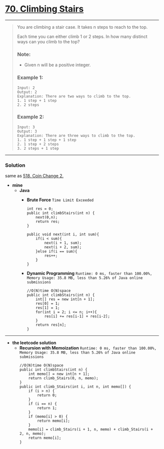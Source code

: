 # [70. Climbing Stairs](https://leetcode.com/problems/climbing-stairs/)
---

> You are climbing a stair case. It takes n steps to reach to the top.
>
> Each time you can either climb 1 or 2 steps. In how many distinct ways can you climb to the top?
>
> ### Note:
> * Given n will be a positive integer.
>
> ### Example 1:
> ```
> Input: 2
> Output: 2
> Explanation: There are two ways to climb to the top.
> 1. 1 step + 1 step
> 2. 2 steps
> ```
>
> ### Example 2:
> ```
> Input: 3
> Output: 3
> Explanation: There are three ways to climb to the top.
> 1. 1 step + 1 step + 1 step
> 2. 1 step + 2 steps
> 3. 2 steps + 1 step
> ```

---

### Solution

same as [518. Coin Change 2.](https://github.com/103style/LeetCode/blob/master/Dynamic%20Programming/518.%20Coin%20Change%202.md)

* **mine**
  * **Java**
    * **Brute Force** `Time Limit Exceeded`
      ```
      int res = 0;
      public int climbStairs(int n) {
          next(0,n);
          return res;
      }

      public void next(int i, int sum){
          if(i < sum){
              next(i + 1, sum);
              next(i + 2, sum);
          }else if(i == sum){
              res++;
          }
      }
      ```
    
    * **Dynamic Programming** `Runtime: 0 ms, faster than 100.00%, Memory Usage: 35.8 MB, less than 5.26% of Java online submissions`
      ```
      //O(N)time O(N)space
      public int climbStairs(int n) {
          int[] res = new int[n + 1];
          res[0] = 1;
          res[1] = 1;
          for(int i = 2; i <= n; i++){
              res[i] += res[i-1] + res[i-2];
          }
          return res[n];
      }
      ```

---

* **the leetcode solution**
  * **Recursion with Memoization** `Runtime: 0 ms, faster than 100.00%, Memory Usage: 35.8 MB, less than 5.26% of Java online submissions`
    ```
    //O(N)time O(N)space
    public int climbStairs(int n) {
        int memo[] = new int[n + 1];
        return climb_Stairs(0, n, memo);
    }
    public int climb_Stairs(int i, int n, int memo[]) {
        if (i > n) {
            return 0;
        }
        if (i == n) {
            return 1;
        }
        if (memo[i] > 0) {
            return memo[i];
        }
        memo[i] = climb_Stairs(i + 1, n, memo) + climb_Stairs(i + 2, n, memo);
        return memo[i];
    }
    ```
